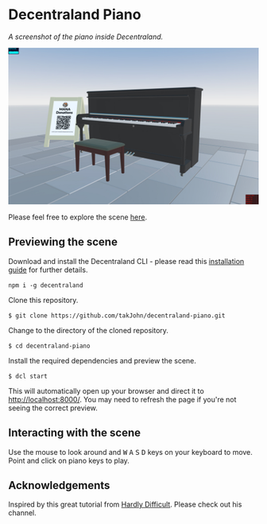 # Decentraland Piano

_A screenshot of the piano inside Decentraland._

![screenshot](https://github.com/takJohn/decentraland-piano/blob/master/88-keys-piano.jpg)

Please feel free to explore the scene [here](https://decentraland-piano-amwtwanbpb.now.sh/?position=-22%2C-61).

## Previewing the scene

Download and install the Decentraland CLI - please read this [installation guide](https://docs.decentraland.org/getting-started/installation-guide/) for further details.

```
npm i -g decentraland
```

Clone this repository.

```
$ git clone https://github.com/takJohn/decentraland-piano.git
```

Change to the directory of the cloned repository.

```
$ cd decentraland-piano
```

Install the required dependencies and preview the scene.

```
$ dcl start
```

This will automatically open up your browser and direct it to <http://localhost:8000/>. You may need to refresh the page if you're not seeing the correct preview.

## Interacting with the scene

Use the mouse to look around and <kbd>W</kbd> <kbd>A</kbd> <kbd>S</kbd> <kbd>D</kbd> keys on your keyboard to move. Point and click on piano keys to play.

## Acknowledgements

Inspired by this great tutorial from [Hardly Difficult](https://www.youtube.com/watch?v=_K8FUg0dl0c). Please check out his channel.
